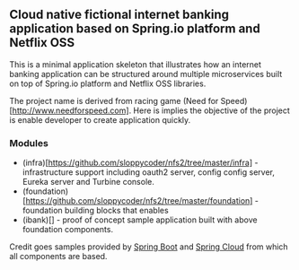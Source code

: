 ## Cloud native fictional internet banking application based on Spring.io platform and Netflix OSS

This is a minimal application skeleton that illustrates how an internet banking application can be structured around 
multiple microservices built on top of Spring.io platform and Netflix OSS libraries.

The project name is derived from racing game (Need for Speed)[http://www.needforspeed.com]. Here is implies the objective of the project is enable developer to create application quickly.

### Modules
* (infra)[https://github.com/sloppycoder/nfs2/tree/master/infra] - infrastructure support including oauth2 server, config config server, Eureka server and Turbine console.
* (foundation)[https://github.com/sloppycoder/nfs2/tree/master/foundation] - foundation building blocks that enables 
* (ibank)[] - proof of concept sample application built with above foundation components.

Credit goes samples provided by [Spring Boot](https://github.com/spring-projects/spring-boot/tree/master/spring-boot-samples) and [Spring Cloud](https://github.com/spring-cloud-samples) from which all components are based.

